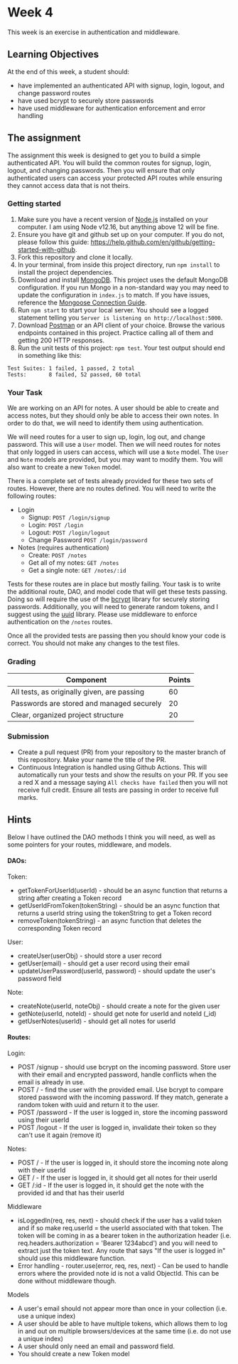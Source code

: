# Week 4

This week is an exercise in authentication and middleware. 

## Learning Objectives

At the end of this week, a student should:
- have implemented an authenticated API with signup, login, logout, and change password routes
- have used bcrypt to securely store passwords
- have used middleware for authentication enforcement and error handling

## The assignment

The assignment this week is designed to get you to build a simple authenticated API. You will build the common routes for signup, login, logout, and changing passwords. Then you will ensure that only authenticated users can access your protected API routes while ensuring they cannot access data that is not theirs.

### Getting started

1. Make sure you have a recent version of [Node.js](https://nodejs.org/en/download/) installed on your computer. I am using Node v12.16, but anything above 12 will be fine.
2. Ensure you have git and github set up on your computer. If you do not, please follow this guide: https://help.github.com/en/github/getting-started-with-github.
3. Fork this repository and clone it locally. 
4. In your terminal, from inside this project directory, run `npm install` to install the project dependencies.
5. Download and install [MongoDB](https://www.mongodb.com/try/download/community). This project uses the default MongoDB configuration. If you run Mongo in a non-standard way you may need to update the configuration in `index.js` to match. If you have issues, reference the [Mongoose Connection Guide](https://mongoosejs.com/docs/connections.html).
6. Run `npm start` to start your local server. You should see a logged statement telling you `Server is listening on http://localhost:5000`.
7. Download [Postman](https://www.postman.com/) or an API client of your choice. Browse the various endpoints contained in this project. Practice calling all of them and getting 200 HTTP responses.
8. Run the unit tests of this project: `npm test`. Your test output should end in something like this:
```
Test Suites: 1 failed, 1 passed, 2 total
Tests:       8 failed, 52 passed, 60 total
```

### Your Task

We are working on an API for notes. A user should be able to create and access notes, but they should only be able to access their own notes. In order to do that, we will need to identify them using authentication. 

We will need routes for a user to sign up, login, log out, and change password. This will use a `User` model. Then we will need routes for notes that only logged in users can access, which will use a `Note` model. The `User` and `Note` models are provided, but you may want to modify them. You will also want to create a new `Token` model.

There is a complete set of tests already provided for these two sets of routes. However, there are no routes defined. You will need to write the following routes:

- Login
  - Signup: `POST /login/signup`
  - Login: `POST /login`
  - Logout: `POST /login/logout`
  - Change Password `POST /login/password`
- Notes (requires authentication)
  - Create: `POST /notes`
  - Get all of my notes: `GET /notes`
  - Get a single note: `GET /notes/:id`

Tests for these routes are in place but mostly failing. Your task is to write the additional route, DAO, and model code that will get these tests passing. Doing so will require the use of the [bcrypt](https://www.npmjs.com/package/bcrypt) library for securely storing passwords. Additionally, you will need to generate random tokens, and I suggest using the [uuid](https://www.npmjs.com/package/uuid) library. Please use middleware to enforce authentication on the `/notes` routes.

Once all the provided tests are passing then you should know your code is correct. You should not make any changes to the test files.


### Grading

Component | Points
--------- | --------
All tests, as originally given, are passing | 60
Passwords are stored and managed securely | 20
Clear, organized project structure | 20

### Submission

- Create a pull request (PR) from your repository to the master branch of this repository. Make your name the title of the PR. 
- Continuous Integration is handled using Github Actions. This will automatically run your tests and show the results on your PR. If you see a red X and a message saying `All checks have failed` then you will not receive full credit. Ensure all tests are passing in order to receive full marks.

## Hints

Below I have outlined the DAO methods I think you will need, as well as some pointers for your routes, middleware, and models.

#### DAOs:
Token:
- getTokenForUserId(userId) - should be an async function that returns a string after creating a Token record
- getUserIdFromToken(tokenString) - should be an async function that returns a userId string using the tokenString to get a Token record
- removeToken(tokenString) - an async function that deletes the corresponding Token record

User:
- createUser(userObj) - should store a user record
- getUser(email) - should get a user record using their email
- updateUserPassword(userId, password) - should update the user's password field

Note:
- createNote(userId, noteObj) - should create a note for the given user
- getNote(userId, noteId) - should get note for userId and noteId (_id)
- getUserNotes(userId) - should get all notes for userId

#### Routes:
Login:
- POST /signup - should use bcrypt on the incoming password. Store user with their email and encrypted password, handle conflicts when the email is already in use.
- POST / - find the user with the provided email. Use bcrypt to compare stored password with the incoming password. If they match, generate a random token with uuid and return it to the user. 
- POST /password - If the user is logged in, store the incoming password using their userId
- POST /logout - If the user is logged in, invalidate their token so they can't use it again (remove it)

Notes:
- POST / - If the user is logged in, it should store the incoming note along with their userId
- GET / - If the user is logged in, it should get all notes for their userId
- GET /:id - If the user is logged in, it should get the note with the provided id and that has their userId

Middleware
- isLoggedIn(req, res, next) - should check if the user has a valid token and if so make req.userId = the userId associated with that token. The token will be coming in as a bearer token in the authorization header (i.e. req.headers.authorization = 'Bearer 1234abcd') and you will need to extract just the token text. Any route that says "If the user is logged in" should use this middleware function.
- Error handling - router.use(error, req, res, next) - Can be used to handle errors where the provided note id is not a valid ObjectId. This can be done without middleware though. 

Models
- A user's email should not appear more than once in your collection (i.e. use a unique index)
- A user should be able to have multiple tokens, which allows them to log in and out on multiple browsers/devices at the same time (i.e. do not use a unique index)
- A user should only need an email and password field. 
- You should create a new Token model
